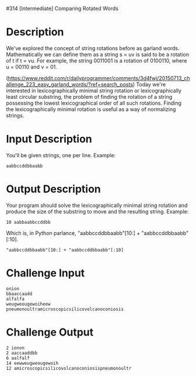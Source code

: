 #314 [Intermediate] Comparing Rotated Words

# Description
We've explored the concept of string rotations before as garland words. Mathematically we can define them as a string s = uv is said to be a rotation of t if t = vu. For example, the string 0011001 is a rotation of 0100110, where u = 00110 and v = 01.

(https://www.reddit.com/r/dailyprogrammer/comments/3d4fwj/20150713_challenge_223_easy_garland_words/?ref=search_posts)
Today we're interested in lexicographically minimal string rotation or lexicographically least circular substring, the problem of finding the rotation of a string possessing the lowest lexicographical order of all such rotations. Finding the lexicographically minimal rotation is useful as a way of normalizing strings. 

# Input Description
You'll be given strings, one per line. Example:


```
aabbccddbbaabb
```
# Output Description
Your program should solve the lexicographically minimal string rotation and produce the size of the substring to move and the resulting string. Example:


```
10 aabbaabbccddbb
```
Which is, in Python parlance, "aabbccddbbaabb"[10:] + "aabbccddbbaabb"[:10]. 


```
"aabbccddbbaabb"[10:] + "aabbccddbbaabb"[:10]
```
# Challenge Input

```
onion
bbaaccaadd
alfalfa
weugweougewoiheew
pneumonoultramicroscopicsilicovolcanoconiosis
```
# Challenge Output

```
2 ionon
2 aaccaaddbb
6 aalfalf
14 eewweugweougewoih
12 amicroscopicsilicovolcanoconiosispneumonoultr
```
